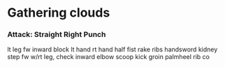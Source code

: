 # Gathering clouds

### Attack: Straight Right Punch

lt leg fw inward block lt hand
rt hand half fist rake ribs
handsword kidney
step fw w/rt leg, check inward elbow
scoop kick groin
palmheel rib
co
